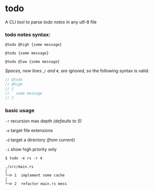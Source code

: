 # todo

A CLI tool to parse *todo notes* in any utf-8 file

### todo notes syntax:

```
@todo @high {some message}
```
```
@todo {some message}
```
```
@todo @low {some message}
```
*Spaces, new lines ,`/` and `#`, are ignored*, so the following syntax is valid:
```rust
// @todo
// @high
// {
//   some message
// }
```

### basic usage

`-r` recursion max depth *(defaults to 5)*

`-e` target file extensions

`-d` target a directory *(from current)*

`-i` show high priority only

```
$ todo -e rs -r 4

./src/main.rs  
│
└─ᐅ 1  implement some cache
│
└─ᐅ 2  refactor main.rs mess

```
